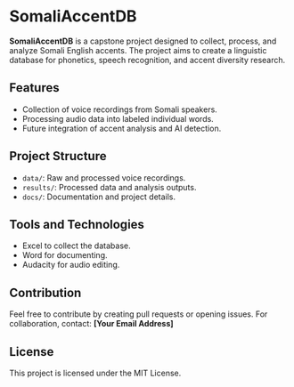 # SomaliAccentDB  
**SomaliAccentDB** is a capstone project designed to collect, process, and analyze Somali English accents. The project aims to create a linguistic database for phonetics, speech recognition, and accent diversity research.  

## Features  
- Collection of voice recordings from Somali speakers.  
- Processing audio data into labeled individual words.  
- Future integration of accent analysis and AI detection.

## Project Structure  
- `data/`: Raw and processed voice recordings.   
- `results/`: Processed data and analysis outputs.  
- `docs/`: Documentation and project details.

## Tools and Technologies  
- Excel to collect the database.
- Word for documenting.
- Audacity for audio editing.  

## Contribution  
Feel free to contribute by creating pull requests or opening issues. For collaboration, contact: **[Your Email Address]**

## License  
This project is licensed under the MIT License.
